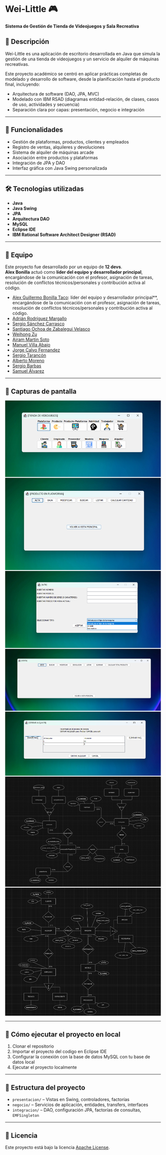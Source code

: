 # Wei-Little 🎮  
**Sistema de Gestión de Tienda de Videojuegos y Sala Recreativa**

## 📌 Descripción  
Wei-Little es una aplicación de escritorio desarrollada en Java que simula la gestión de una tienda de videojuegos y un servicio de alquiler de máquinas recreativas.

Este proyecto académico se centró en aplicar prácticas completas de modelado y desarrollo de software, desde la planificación hasta el producto final, incluyendo:  
- Arquitectura de software (DAO, JPA, MVC)  
- Modelado con IBM RSAD (diagramas entidad-relación, de clases, casos de uso, actividades y secuencia)  
- Separación clara por capas: presentación, negocio e integración

---

## 🧠 Funcionalidades  
- Gestión de plataformas, productos, clientes y empleados  
- Registro de ventas, alquileres y devoluciones  
- Sistema de alquiler de máquinas arcade  
- Asociación entre productos y plataformas  
- Integración de JPA y DAO  
- Interfaz gráfica con Java Swing personalizada

---

## 🛠️ Tecnologías utilizadas  
- **Java**  
- **Java Swing**  
- **JPA**  
- **Arquitectura DAO**  
- **MySQL**  
- **Eclipse IDE**  
- **IBM Rational Software Architect Designer (RSAD)**

---

## 👥 Equipo  
Este proyecto fue desarrollado por un equipo de **12 devs**.  
**Alex Bonilla** actuó como **líder del equipo y desarrollador principal**, encargándose de la comunicación con el profesor, asignación de tareas, resolución de conflictos técnicos/personales y contribución activa al código.
- [Alex Guillermo Bonilla Taco](https://github.com/alexboni97): líder del equipo y desarrollador principal**, encargándose de la comunicación con el profesor, asignación de tareas, resolución de conflictos técnicos/personales y contribución activa al código.
- [Adrián Rodríguez Margallo](https://github.com/adrizz8)
- [Sergio Sánchez Carrasco](https://github.com/WalterDeRacagua) 
- [Santiago Ochoa de Zabalegui Velasco](https://github.com/SantiOch)
- [Weihong Zu](https://github.com/whz0) 
- [Airam Martin Soto](https://github.com/airamsoto)
- [Manuel Villa Abajo](https://github.com/Manuvi03) 
- [Jorge Calvo Fernandez](https://github.com/jorgecafe) 
- [Sergio Tarancón](https://github.com/sertaran) 
- [Alberto Moreno](https://github.com/albertomog88) 
- [Sergio Barbas](https://github.com/SerBarbas) 
- [Samuel Álvarez](https://github.com/samualvmed) 
---

## 📸 Capturas de pantalla  
![Vista del menú principal](screenshots/pantalla-principal.png)
![Gestión de un producto](screenshots/producto-plataforma.png)
![Alta de un producto](screenshots/alta-maquina.png)
![Venta de un videojuego](screenshots/venta.png)
![Alquiler de una maquina](screenshots/alquilar-maquina.png)
![Modelo E-R Tienda Videojuegos](screenshots/modelo-videojuegos.png)
![Modelo E-R Sala de Arcade](screenshots/modelo-arcade.png)

---

## 🚀 Cómo ejecutar el proyecto en local  
1. Clonar el repositorio  
2. Importar el proyecto del codigo en Eclipse IDE  
3. Configurar la conexión con la base de datos MySQL con tu base de datos local
4. Ejecutar el proyecto localmente

---

## 📂 Estructura del proyecto  
- `presentacion/` – Vistas en Swing, controladores, factorías  
- `negocio/` – Servicios de aplicación, entidades, transfers, interfaces  
- `integracion/` – DAO, configuración JPA, factorías de consultas, `EMFSingleton`

---

## 📄 Licencia  

Este proyecto está bajo la licencia [Apache License](LICENSE).
